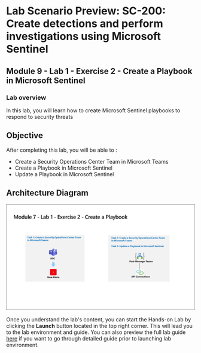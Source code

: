 # Lab Scenario Preview: SC-200: Create detections and perform investigations using Microsoft Sentinel

## Module 9 - Lab 1 - Exercise 2 - Create a Playbook in Microsoft Sentinel

### Lab overview

In this lab, you will  learn  how to create Microsoft Sentinel playbooks to respond to security threats

## Objective
  
After completing this lab, you will be able to :

- Create a Security Operations Center Team in Microsoft Teams
- Create a Playbook in Microsoft Sentinel
- Update a Playbook in Microsoft Sentinel
  
## Architecture Diagram

![](media/SC200-Lab_Diagrams_Mod7_L1_Ex2.png)

Once you understand the lab's content, you can start the Hands-on Lab by clicking the **Launch** button located in the top right corner. This will lead you to the lab environment and guide. You can also preview the full lab guide [here](https://experience.cloudlabs.ai/#/labguidepreview/49924c87-5f52-439d-9718-efde380d255b) if you want to go through detailed guide prior to launching lab environment.

